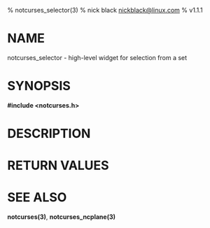 % notcurses_selector(3)
% nick black <nickblack@linux.com>
% v1.1.1

# NAME

notcurses_selector - high-level widget for selection from a set 

# SYNOPSIS

**#include <notcurses.h>**

# DESCRIPTION

# RETURN VALUES

# SEE ALSO

**notcurses(3)**, **notcurses_ncplane(3)**
